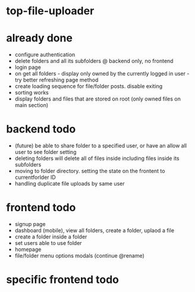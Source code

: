 # top-file-uploader

# already done

- configure authentication
- delete folders and all its subfolders @ backend only, no frontend
- login page
- on get all folders - display only owned by the currently logged in user - try better refreshing page method
- create loading sequence for file/folder posts. disable exiting
- sorting works
- display folders and files that are stored on root (only owned files on main section)

# backend todo

- (future) be able to share folder to a specified user, or have an allow all user to see folder setting
- deleting folders will delete all of files inside including files inside its subfolders
- moving to folder directory. setting the state on the frontent to currentforlder ID
- handling duplicate file uploads by same user

# frontend todo

- signup page
- dashboard (mobile), view all folders, create a folder, uplaod a file
- create a folder inside a folder
- set users able to use folder
- homepage
- file/folder menu options modals (continue @rename)

# specific frontend todo
